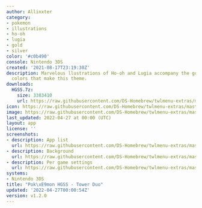 ```yaml
---
author: Allinxter
category:
- pokemon
- illustrations
- ho-oh
- lugia
- gold
- silver
color: '#c0b490'
console: Nintendo 3DS
created: '2021-08-17T23:19:30Z'
description: Marvelous llustrations of Ho-oh and Lugia accompany the gold and silver
  colors that make this theme.
downloads:
  HGSS.7z:
    size: 3383410
    url: https://raw.githubusercontent.com/DS-Homebrew/twlmenu-extras/master/_nds/TWiLightMenu/3dsmenu/themes/HGSS.7z
icon: https://raw.githubusercontent.com/DS-Homebrew/twlmenu-extras/master/_nds/TWiLightMenu/3dsmenu/themes/meta/HGSS/icon.png
image: https://raw.githubusercontent.com/DS-Homebrew/twlmenu-extras/master/_nds/TWiLightMenu/3dsmenu/themes/meta/HGSS/icon.png
last_updated: 2022-04-27 at 00:00 (UTC)
layout: app
license: ''
screenshots:
- description: App list
  url: https://raw.githubusercontent.com/DS-Homebrew/twlmenu-extras/master/_nds/TWiLightMenu/3dsmenu/themes/meta/HGSS/screenshots/app-list.png
- description: Background
  url: https://raw.githubusercontent.com/DS-Homebrew/twlmenu-extras/master/_nds/TWiLightMenu/3dsmenu/themes/meta/HGSS/screenshots/background.png
- description: Per game settings
  url: https://raw.githubusercontent.com/DS-Homebrew/twlmenu-extras/master/_nds/TWiLightMenu/3dsmenu/themes/meta/HGSS/screenshots/per-game-settings.png
systems:
- Nintendo 3DS
title: "Pok\xE9mon HGSS - Tower Duo"
updated: '2022-04-27T00:00:54Z'
version: v1.2.0
---
```

